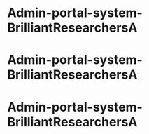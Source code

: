 # Admin-portal-system-BrilliantResearchersA
# Admin-portal-system-BrilliantResearchersA
# Admin-portal-system-BrilliantResearchersA
